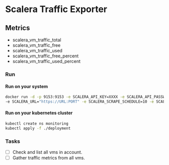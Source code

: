 # Scalera Traffic Exporter

## Metrics

- scalera_vm_traffic_total
- scalera_vm_traffic_free
- scalera_vm_traffic_used
- scalera_vm_traffic_free_percent
- scalera_vm_traffic_used_percent

### Run

#### Run on your system

```bash
docker run -d -p 9153:9153 -e SCALERA_API_KEY=XXXX -e SCALERA_API_PASSWORD=YYYY \
-e SCALERA_URL="https://URL:PORT" -e SCALERA_SCRAPE_SCHEDULE=10 -e SCALERA_IGNORE_SSL=true ghcr.io/noorbala7418/scalera-traffic-exporter:latest
```

#### Run on your kubernetes cluster

```bash
kubectl create ns monitoring
kubectl apply -f ./deployment
```

### Tasks

- [ ] Check and list all vms in account.
- [ ] Gather traffic metrics from all vms.
